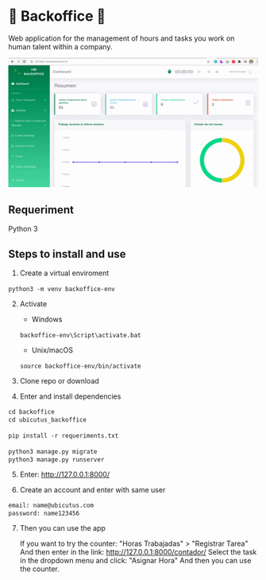 # :green_heart: Backoffice :rocket: 

Web application for the management of hours and tasks you work on human talent within a company.

![backoffice.gif](ubicutus_backoffice/static/img/backoffice.gif)

## Requeriment
Python 3

## Steps to install and use

1. Create a virtual enviroment

`python3 -m venv backoffice-env`

2. Activate
    - Windows

    `backoffice-env\Script\activate.bat`

    - Unix/macOS

    `source backoffice-env/bin/activate`

3. Clone repo or download

4. Enter and install dependencies
```
cd backoffice
cd ubicutus_backoffice

pip install -r requeriments.txt

python3 manage.py migrate
python3 manage.py runserver
```

5. Enter: http://127.0.0.1:8000/

6. Create an account and enter with same user

```
email: name@ubicutus.com
password: name123456
```

7. Then you can use the app

    If you want to try the counter:
    "Horas Trabajadas" > "Registrar Tarea"
    And then enter in the link:
    http://127.0.0.1:8000/contador/
    Select the task in the dropdown menu and click: "Asignar Hora"
    And then you can use the counter.
